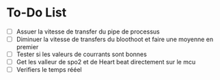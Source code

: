# To-Do List

- [ ] Assuer la vitesse de transfer du pipe de processus
- [ ] Diminuer la vitesse de transfers du bloothoot et faire une moyenne en premier
- [ ] Tester si les valeurs de courrants sont bonnes
- [ ] Get les valleur de spo2 et de Heart beat directement sur le mcu
- [ ] Verifiers le temps rééel 